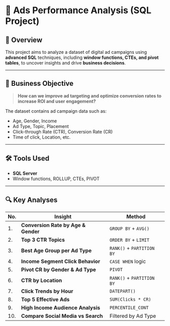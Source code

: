 # 🎯 Ads Performance Analysis (SQL Project)

## 🧠 Overview
This project aims to analyze a dataset of digital ad campaigns using **advanced SQL** techniques, including **window functions, CTEs, and pivot tables**, to uncover insights and drive **business decisions**.

---

## 🚀 Business Objective
> **How can we improve ad targeting and optimize conversion rates to increase ROI and user engagement?**

The dataset contains ad campaign data such as:
- Age, Gender, Income
- Ad Type, Topic, Placement
- Click-through Rate (CTR), Conversion Rate (CR)
- Time of click, Location, etc.

---

## 🛠️ Tools Used
- **SQL Server**
- Window functions, ROLLUP, CTEs, PIVOT

---

## 🔍 Key Analyses

| No. | Insight | Method |
|-----|---------|--------|
| 1. | **Conversion Rate by Age & Gender** | `GROUP BY` + `AVG()` |
| 2. | **Top 3 CTR Topics** | `ORDER BY` + `LIMIT` |
| 3. | **Best Age Group per Ad Type** | `RANK()` + `PARTITION BY` |
| 4. | **Income Segment Click Behavior** | `CASE WHEN` logic |
| 5. | **Pivot CR by Gender & Ad Type** | `PIVOT` |
| 6. | **CTR by Location** | `RANK()` + `PARTITION BY` |
| 7. | **Click Trends by Hour** | `DATEPART()` |
| 8. | **Top 5 Effective Ads** | `SUM(Clicks * CR)` |
| 9. | **High Income Audience Analysis** | `PERCENTILE_CONT` |
| 10.| **Compare Social Media vs Search** | Filtered by Ad Type |
